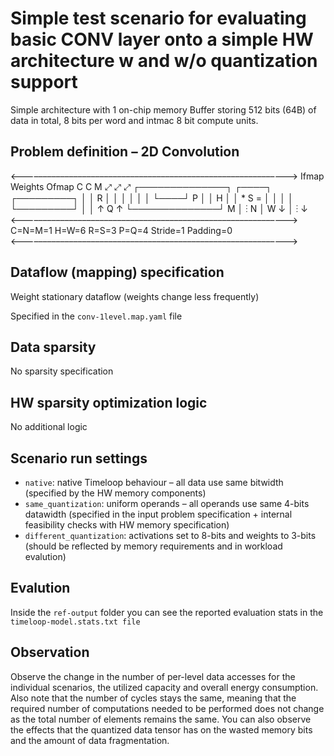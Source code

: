 # Simple test scenario for evaluating basic CONV layer onto a simple HW architecture w and w/o quantization support
Simple architecture with 1 on-chip memory Buffer storing 512 bits (64B) of data in total, 8 bits per word and intmac 8 bit compute units.

## Problem definition – 2D Convolution
<–––––––––––––––––––––––––––––––––––––––––––––––––––––––––––––>
          Ifmap               Weights                Ofmap
   C                        C                 M
    ⤢                        ⤢                 ⤢
     ┌──────────────┐          ┌────┐            ┌─────────┐
     │              │        R │    │            │         │
     │              │          └────┘          P │         │
   H │              │   *        S       =       │         │
     │              │                            └─────────┘
     │              │        ↑                        Q
  ↑  └──────────────┘      M │   ⋮
N │         W                ↓
  │         ⋮
  ↓
<–––––––––––––––––––––––––––––––––––––––––––––––––––––––––––––>
C=N=M=1
H=W=6
R=S=3
P=Q=4
Stride=1
Padding=0
<–––––––––––––––––––––––––––––––––––––––––––––––––––––––––––––>

## Dataflow (mapping) specification
Weight stationary dataflow (weights change less frequently)

Specified in the `conv-1level.map.yaml` file

## Data sparsity
No sparsity specification

## HW sparsity optimization logic
No additional logic

## Scenario run settings
* `native`: native Timeloop behaviour – all data use same bitwidth (specified by the HW memory components)
* `same_quantization`: uniform operands – all operands use same 4-bits datawidth (specified in the input problem specification + internal feasibility checks with HW memory specification)
* `different_quantization`: activations set to 8-bits and weights to 3-bits (should be reflected by memory requirements and in workload evalution)

## Evalution
Inside the `ref-output` folder you can see the reported evaluation stats in the `timeloop-model.stats.txt file`

## Observation
Observe the change in the number of per-level data accesses for the individual scenarios, the utilized capacity and overall energy consumption. Also note that the number of cycles stays the same, meaning that the required number of computations needed to be performed does not change as the total number of elements remains the same. 
You can also observe the effects that the quantized data tensor has on the wasted memory bits and the amount of data fragmentation.

